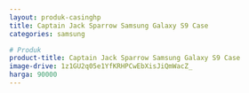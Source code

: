 ```yaml
---
layout: produk-casinghp
title: Captain Jack Sparrow Samsung Galaxy S9 Case
categories: samsung

# Produk
product-title: Captain Jack Sparrow Samsung Galaxy S9 Case
image-drive: 1z1GU2q05e1YfKRHPCwEbXisJiQmWacZ_
harga: 90000
---
```

